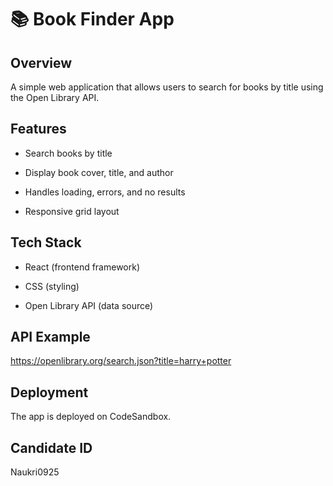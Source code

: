 # 📚 Book Finder App

## Overview

A simple web application that allows users to search for books by title using the Open Library API.

## Features

- Search books by title

- Display book cover, title, and author

- Handles loading, errors, and no results

- Responsive grid layout

## Tech Stack

- React (frontend framework)

- CSS (styling)

- Open Library API (data source)

## API Example

https://openlibrary.org/search.json?title=harry+potter

## Deployment

The app is deployed on CodeSandbox.

## Candidate ID

Naukri0925
